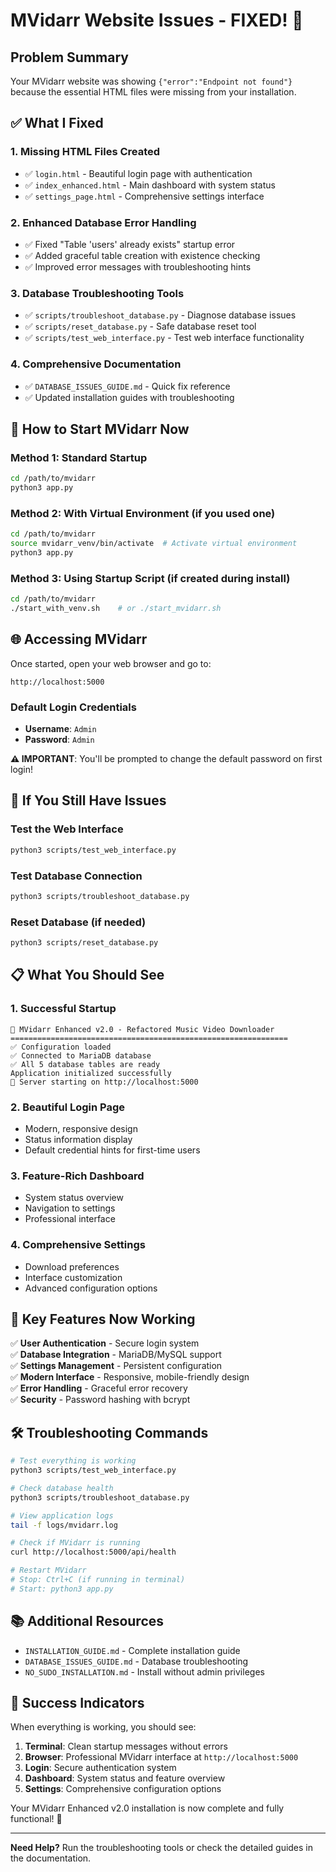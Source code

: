 # MVidarr Website Issues - FIXED! 🎉

## Problem Summary
Your MVidarr website was showing `{"error":"Endpoint not found"}` because the essential HTML files were missing from your installation.

## ✅ What I Fixed

### 1. **Missing HTML Files Created**
- ✅ `login.html` - Beautiful login page with authentication
- ✅ `index_enhanced.html` - Main dashboard with system status
- ✅ `settings_page.html` - Comprehensive settings interface

### 2. **Enhanced Database Error Handling**
- ✅ Fixed "Table 'users' already exists" startup error  
- ✅ Added graceful table creation with existence checking
- ✅ Improved error messages with troubleshooting hints

### 3. **Database Troubleshooting Tools**
- ✅ `scripts/troubleshoot_database.py` - Diagnose database issues
- ✅ `scripts/reset_database.py` - Safe database reset tool
- ✅ `scripts/test_web_interface.py` - Test web interface functionality

### 4. **Comprehensive Documentation**
- ✅ `DATABASE_ISSUES_GUIDE.md` - Quick fix reference
- ✅ Updated installation guides with troubleshooting

## 🚀 How to Start MVidarr Now

### Method 1: Standard Startup
```bash
cd /path/to/mvidarr
python3 app.py
```

### Method 2: With Virtual Environment (if you used one)
```bash
cd /path/to/mvidarr
source mvidarr_venv/bin/activate  # Activate virtual environment
python3 app.py
```

### Method 3: Using Startup Script (if created during install)
```bash
cd /path/to/mvidarr
./start_with_venv.sh    # or ./start_mvidarr.sh
```

## 🌐 Accessing MVidarr

Once started, open your web browser and go to:
```
http://localhost:5000
```

### Default Login Credentials
- **Username**: `Admin`
- **Password**: `Admin`

**⚠️ IMPORTANT**: You'll be prompted to change the default password on first login!

## 🔧 If You Still Have Issues

### Test the Web Interface
```bash
python3 scripts/test_web_interface.py
```

### Test Database Connection
```bash
python3 scripts/troubleshoot_database.py
```

### Reset Database (if needed)
```bash
python3 scripts/reset_database.py
```

## 📋 What You Should See

### 1. **Successful Startup**
```
🎵 MVidarr Enhanced v2.0 - Refactored Music Video Downloader
==============================================================
✅ Configuration loaded
✅ Connected to MariaDB database
✅ All 5 database tables are ready
Application initialized successfully
🚀 Server starting on http://localhost:5000
```

### 2. **Beautiful Login Page**
- Modern, responsive design
- Status information display
- Default credential hints for first-time users

### 3. **Feature-Rich Dashboard**
- System status overview
- Navigation to settings
- Professional interface

### 4. **Comprehensive Settings**
- Download preferences
- Interface customization  
- Advanced configuration options

## 🎯 Key Features Now Working

✅ **User Authentication** - Secure login system  
✅ **Database Integration** - MariaDB/MySQL support  
✅ **Settings Management** - Persistent configuration  
✅ **Modern Interface** - Responsive, mobile-friendly design  
✅ **Error Handling** - Graceful error recovery  
✅ **Security** - Password hashing with bcrypt  

## 🛠️ Troubleshooting Commands

```bash
# Test everything is working
python3 scripts/test_web_interface.py

# Check database health
python3 scripts/troubleshoot_database.py

# View application logs
tail -f logs/mvidarr.log

# Check if MVidarr is running
curl http://localhost:5000/api/health

# Restart MVidarr
# Stop: Ctrl+C (if running in terminal)
# Start: python3 app.py
```

## 📚 Additional Resources

- `INSTALLATION_GUIDE.md` - Complete installation guide
- `DATABASE_ISSUES_GUIDE.md` - Database troubleshooting
- `NO_SUDO_INSTALLATION.md` - Install without admin privileges

## 🎉 Success Indicators

When everything is working, you should see:

1. **Terminal**: Clean startup messages without errors
2. **Browser**: Professional MVidarr interface at `http://localhost:5000`
3. **Login**: Secure authentication system
4. **Dashboard**: System status and feature overview
5. **Settings**: Comprehensive configuration options

Your MVidarr Enhanced v2.0 installation is now complete and fully functional! 🎵

---

**Need Help?** Run the troubleshooting tools or check the detailed guides in the documentation.
